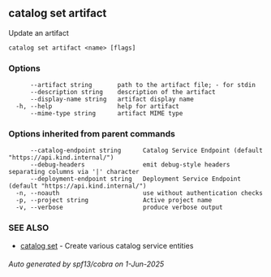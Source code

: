 ## catalog set artifact

Update an artifact

```
catalog set artifact <name> [flags]
```

### Options

```
      --artifact string       path to the artifact file; - for stdin
      --description string    description of the artifact
      --display-name string   artifact display name
  -h, --help                  help for artifact
      --mime-type string      artifact MIME type
```

### Options inherited from parent commands

```
      --catalog-endpoint string      Catalog Service Endpoint (default "https://api.kind.internal/")
      --debug-headers                emit debug-style headers separating columns via '|' character
      --deployment-endpoint string   Deployment Service Endpoint (default "https://api.kind.internal/")
  -n, --noauth                       use without authentication checks
  -p, --project string               Active project name
  -v, --verbose                      produce verbose output
```

### SEE ALSO

* [catalog set](catalog_set.md)	 - Create various catalog service entities

###### Auto generated by spf13/cobra on 1-Jun-2025

